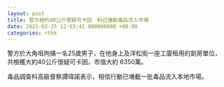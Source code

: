 ```yaml
---
layout: post
title: 警方檢約40公斤懷疑可卡因　料已堵截毒品流入巿場
date: 2021-02-25 12:03:41.000000000 +08:00
categories: rthk
---
```


警方於大角咀拘捕一名25歲男子，在他身上及洋松街一座工廈租用的劏房單位，共檢獲大約40公斤懷疑可卡因，巿值大約 6350萬。

毒品調查科高級督察譚瑋諾表示，相信行動已堵截一批毒品流入本地巿場。

